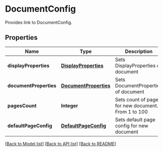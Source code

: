 ﻿
# DocumentConfig
Provides link to DocumentConfig.

## Properties
Name | Type | Description | Notes
------------ | ------------- | ------------- | -------------
**displayProperties** | [**DisplayProperties**](DisplayProperties.md) | Sets DisplayProperties of document | [optional]
**documentProperties** | [**DocumentProperties**](DocumentProperties.md) | Sets DocumentProperties of document | [optional]
**pagesCount** | **Integer** | Sets count of pages for new document. From 1 to 100 | 
**defaultPageConfig** | [**DefaultPageConfig**](DefaultPageConfig.md) | Sets default page config for new document | [optional]


[[Back to Model list]](../../README.md#documentation-for-models) [[Back to API list]](../../README.md#documentation-for-api-endpoints) [[Back to README]](../../README.md)


